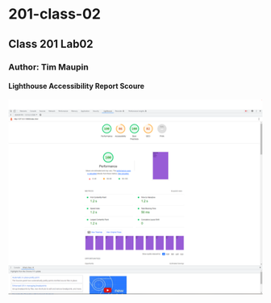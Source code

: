 # 201-class-02

## Class 201 Lab02

### Author: Tim Maupin

#### Lighthouse Accessibility Report Scoure

![Light House Accesdibility](images/Coding-lighthouse.PNG)
